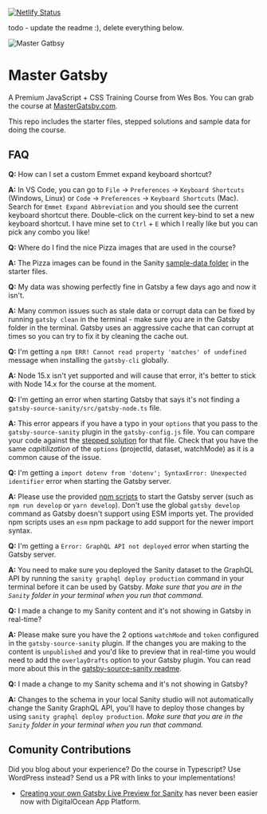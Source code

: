 [![Netlify Status](https://api.netlify.com/api/v1/badges/fd781f83-7b39-4025-b3d9-36200c26bae0/deploy-status)](https://app.netlify.com/sites/one-video-control/deploys)

todo - update the readme :), delete everything below.


![Master Gatbsy](https://res.cloudinary.com/wesbos/image/upload/c_scale,q_auto,w_1600/v1600356131/GAT-social-share_rxvhdg.png)

# Master Gatsby

A Premium JavaScript + CSS Training Course from Wes Bos. You can grab the course at [MasterGatsby.com](https://mastergatsby.com).

This repo includes the starter files, stepped solutions and sample data for doing the course.

## FAQ

**Q:** How can I set a custom Emmet expand keyboard shortcut?

**A:** In VS Code, you can go to `File` -> `Preferences` -> `Keyboard Shortcuts` (Windows, Linux) or `Code` -> `Preferences` -> `Keyboard Shortcuts` (Mac). Search for `Emmet Expand Abbreviation` and you should see the current keyboard shortcut there. Double-click on the current key-bind to set a new keyboard shortcut. I have mine set to `Ctrl` + `E` which I really like but you can pick any combo you like!

**Q:** Where do I find the nice Pizza images that are used in the course?

**A:** The Pizza images can be found in the Sanity [sample-data folder](https://github.com/wesbos/master-gatsby/tree/master/starter-files/sanity/sample-data/nice-pizza-pics) in the starter files.

**Q:** My data was showing perfectly fine in Gatsby a few days ago and now it isn't.

**A:** Many common issues such as stale data or corrupt data can be fixed by running `gatsby clean` in the terminal - make sure you are in the Gatsby folder in the terminal. Gatsby uses an aggressive cache that can corrupt at times so you can try to fix it by cleaning the cache out.

**Q:** I'm getting a `npm ERR! Cannot read property 'matches' of undefined` message when installing the `gatsby-cli` globally.

**A:** Node 15.x isn't yet supported and will cause that error, it's better to stick with Node 14.x for the course at the moment.

**Q:** I'm getting an error when starting Gatsby that says it's not finding a `gatsby-source-sanity/src/gatsby-node.ts` file.

**A:** This error appears if you have a typo in your `options` that you pass to the `gatsby-source-sanity` plugin in the `gatsby-config.js` file. You can compare your code against the [stepped solution](https://github.com/wesbos/master-gatsby/blob/master/stepped-solutions/17/gatsby-config.js) for that file. Check that you have the same _capitilization_ of the `options` (projectId, dataset, watchMode) as it is a common cause of the issue.

**Q:** I'm getting a `import dotenv from 'dotenv'; SyntaxError: Unexpected identifier` error when starting the Gatsby server.

**A:** Please use the provided [npm scripts](https://github.com/wesbos/master-gatsby/blob/master/starter-files/gatsby/package.json#L7) to start the Gatsby server (such as `npm run develop` or `yarn develop`). Don't use the global `gatsby develop` command as Gatsby doesn't support using ESM imports yet. The provided npm scripts uses an `esm` npm package to add support for the newer import syntax.

**Q:** I'm getting a `Error: GraphQL API not deployed` error when starting the Gatsby server.

**A:** You need to make sure you deployed the Sanity dataset to the GraphQL API by running the `sanity graphql deploy production` command in your terminal before it can be used by Gatsby. _Make sure that you are in the `Sanity` folder in your terminal when you run that command._

**Q:** I made a change to my Sanity content and it's not showing in Gatsby in real-time?

**A:** Please make sure you have the 2 options `watchMode` and `token` configured in the `gatsby-source-sanity` plugin. If the changes you are making to the content is `unpublished` and you'd like to preview that in real-time you would need to add the `overlayDrafts` option to your Gatsby plugin. You can read more about this in the [gatsby-source-sanity readme](https://github.com/sanity-io/gatsby-source-sanity#preview-of-unpublished-content).

**Q:** I made a change to my Sanity schema and it's not showing in Gatsby?

**A:** Changes to the schema in your local Sanity studio will not automatically change the Sanity GraphQL API, you'll have to deploy those changes by using `sanity graphql deploy production`. _Make sure that you are in the `Sanity` folder in your terminal when you run that command._

## Comunity Contributions

Did you blog about your experience? Do the course in Typescript? Use WordPress instead? Send us a PR with links to your implementations!

- [Creating your own Gatsby Live Preview for Sanity](https://www.simeongriggs.dev/roll-your-own-gatsby-live-preview-for-sanity) has never been easier now with DigitalOcean App Platform.
